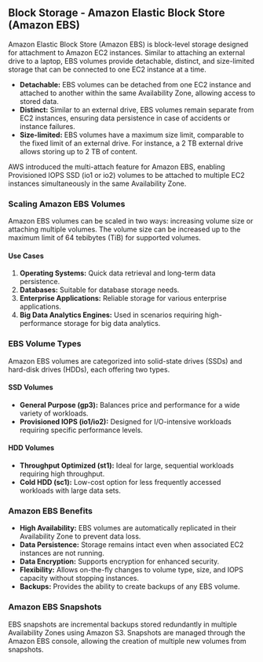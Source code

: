
## Block Storage - Amazon Elastic Block Store (Amazon EBS)
Amazon Elastic Block Store (Amazon EBS) is block-level storage designed for attachment to Amazon EC2 instances. Similar to attaching an external drive to a laptop, EBS volumes provide detachable, distinct, and size-limited storage that can be connected to one EC2 instance at a time.

- **Detachable:** EBS volumes can be detached from one EC2 instance and attached to another within the same Availability Zone, allowing access to stored data.
- **Distinct:** Similar to an external drive, EBS volumes remain separate from EC2 instances, ensuring data persistence in case of accidents or instance failures.
- **Size-limited:** EBS volumes have a maximum size limit, comparable to the fixed limit of an external drive. For instance, a 2 TB external drive allows storing up to 2 TB of content.

AWS introduced the multi-attach feature for Amazon EBS, enabling Provisioned IOPS SSD (io1 or io2) volumes to be attached to multiple EC2 instances simultaneously in the same Availability Zone.

### Scaling Amazon EBS Volumes
Amazon EBS volumes can be scaled in two ways: increasing volume size or attaching multiple volumes. The volume size can be increased up to the maximum limit of 64 tebibytes (TiB) for supported volumes.

#### Use Cases
1. **Operating Systems:** Quick data retrieval and long-term data persistence.
2. **Databases:** Suitable for database storage needs.
3. **Enterprise Applications:** Reliable storage for various enterprise applications.
4. **Big Data Analytics Engines:** Used in scenarios requiring high-performance storage for big data analytics.

### EBS Volume Types
Amazon EBS volumes are categorized into solid-state drives (SSDs) and hard-disk drives (HDDs), each offering two types.

#### SSD Volumes
- **General Purpose (gp3):** Balances price and performance for a wide variety of workloads.
- **Provisioned IOPS (io1/io2):** Designed for I/O-intensive workloads requiring specific performance levels.

#### HDD Volumes
- **Throughput Optimized (st1):** Ideal for large, sequential workloads requiring high throughput.
- **Cold HDD (sc1):** Low-cost option for less frequently accessed workloads with large data sets.

### Amazon EBS Benefits
- **High Availability:** EBS volumes are automatically replicated in their Availability Zone to prevent data loss.
- **Data Persistence:** Storage remains intact even when associated EC2 instances are not running.
- **Data Encryption:** Supports encryption for enhanced security.
- **Flexibility:** Allows on-the-fly changes to volume type, size, and IOPS capacity without stopping instances.
- **Backups:** Provides the ability to create backups of any EBS volume.

### Amazon EBS Snapshots
EBS snapshots are incremental backups stored redundantly in multiple Availability Zones using Amazon S3. Snapshots are managed through the Amazon EBS console, allowing the creation of multiple new volumes from snapshots.

